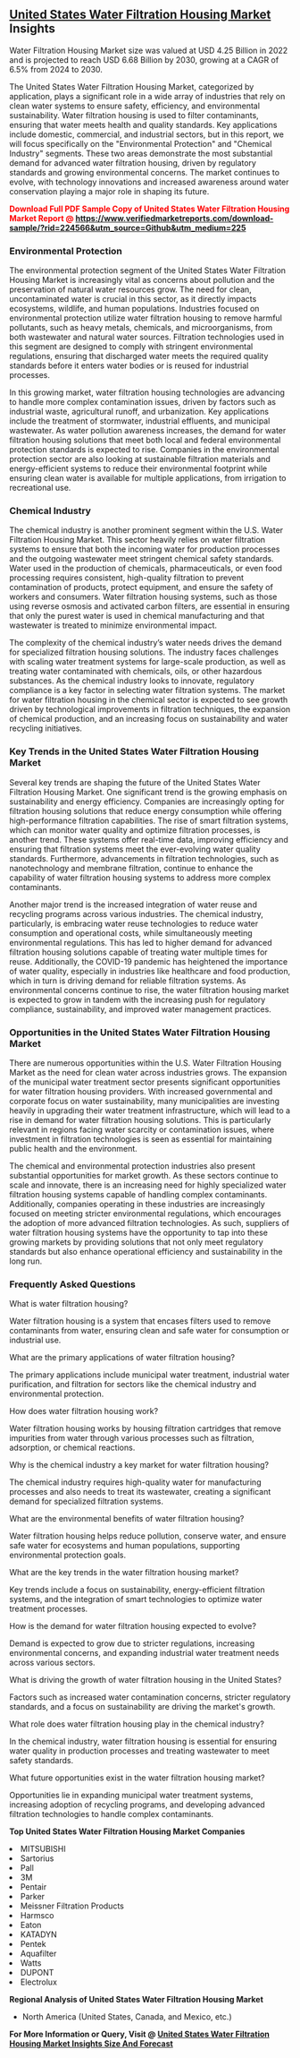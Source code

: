 <h2><a href="https://www.verifiedmarketreports.com/download-sample/?rid=224566&amp;utm_source=Github&amp;utm_medium=225" target="_blank">United States Water Filtration Housing Market</a> Insights</h2><p>Water Filtration Housing Market size was valued at USD 4.25 Billion in 2022 and is projected to reach USD 6.68 Billion by 2030, growing at a CAGR of 6.5% from 2024 to 2030.</p><p><div> <p>The United States Water Filtration Housing Market, categorized by application, plays a significant role in a wide array of industries that rely on clean water systems to ensure safety, efficiency, and environmental sustainability. Water filtration housing is used to filter contaminants, ensuring that water meets health and quality standards. Key applications include domestic, commercial, and industrial sectors, but in this report, we will focus specifically on the "Environmental Protection" and "Chemical Industry" segments. These two areas demonstrate the most substantial demand for advanced water filtration housing, driven by regulatory standards and growing environmental concerns. The market continues to evolve, with technology innovations and increased awareness around water conservation playing a major role in shaping its future. <strong><p><span class=""><span style="color: #ff0000;"><strong>Download Full PDF Sample Copy of United States Water Filtration Housing Market Report</strong> @ </span><a href="https://www.verifiedmarketreports.com/download-sample/?rid=224566&amp;utm_source=Github&amp;utm_medium=225" target="_blank">https://www.verifiedmarketreports.com/download-sample/?rid=224566&amp;utm_source=Github&amp;utm_medium=225</a></span></p></strong> </p> <h3>Environmental Protection</h3> <p>The environmental protection segment of the United States Water Filtration Housing Market is increasingly vital as concerns about pollution and the preservation of natural water resources grow. The need for clean, uncontaminated water is crucial in this sector, as it directly impacts ecosystems, wildlife, and human populations. Industries focused on environmental protection utilize water filtration housing to remove harmful pollutants, such as heavy metals, chemicals, and microorganisms, from both wastewater and natural water sources. Filtration technologies used in this segment are designed to comply with stringent environmental regulations, ensuring that discharged water meets the required quality standards before it enters water bodies or is reused for industrial processes.</p> <p>In this growing market, water filtration housing technologies are advancing to handle more complex contamination issues, driven by factors such as industrial waste, agricultural runoff, and urbanization. Key applications include the treatment of stormwater, industrial effluents, and municipal wastewater. As water pollution awareness increases, the demand for water filtration housing solutions that meet both local and federal environmental protection standards is expected to rise. Companies in the environmental protection sector are also looking at sustainable filtration materials and energy-efficient systems to reduce their environmental footprint while ensuring clean water is available for multiple applications, from irrigation to recreational use.</p> <h3>Chemical Industry</h3> <p>The chemical industry is another prominent segment within the U.S. Water Filtration Housing Market. This sector heavily relies on water filtration systems to ensure that both the incoming water for production processes and the outgoing wastewater meet stringent chemical safety standards. Water used in the production of chemicals, pharmaceuticals, or even food processing requires consistent, high-quality filtration to prevent contamination of products, protect equipment, and ensure the safety of workers and consumers. Water filtration housing systems, such as those using reverse osmosis and activated carbon filters, are essential in ensuring that only the purest water is used in chemical manufacturing and that wastewater is treated to minimize environmental impact.</p> <p>The complexity of the chemical industry’s water needs drives the demand for specialized filtration housing solutions. The industry faces challenges with scaling water treatment systems for large-scale production, as well as treating water contaminated with chemicals, oils, or other hazardous substances. As the chemical industry looks to innovate, regulatory compliance is a key factor in selecting water filtration systems. The market for water filtration housing in the chemical sector is expected to see growth driven by technological improvements in filtration techniques, the expansion of chemical production, and an increasing focus on sustainability and water recycling initiatives.</p> <h3>Key Trends in the United States Water Filtration Housing Market</h3> <p>Several key trends are shaping the future of the United States Water Filtration Housing Market. One significant trend is the growing emphasis on sustainability and energy efficiency. Companies are increasingly opting for filtration housing solutions that reduce energy consumption while offering high-performance filtration capabilities. The rise of smart filtration systems, which can monitor water quality and optimize filtration processes, is another trend. These systems offer real-time data, improving efficiency and ensuring that filtration systems meet the ever-evolving water quality standards. Furthermore, advancements in filtration technologies, such as nanotechnology and membrane filtration, continue to enhance the capability of water filtration housing systems to address more complex contaminants.</p> <p>Another major trend is the increased integration of water reuse and recycling programs across various industries. The chemical industry, particularly, is embracing water reuse technologies to reduce water consumption and operational costs, while simultaneously meeting environmental regulations. This has led to higher demand for advanced filtration housing solutions capable of treating water multiple times for reuse. Additionally, the COVID-19 pandemic has heightened the importance of water quality, especially in industries like healthcare and food production, which in turn is driving demand for reliable filtration systems. As environmental concerns continue to rise, the water filtration housing market is expected to grow in tandem with the increasing push for regulatory compliance, sustainability, and improved water management practices.</p> <h3>Opportunities in the United States Water Filtration Housing Market</h3> <p>There are numerous opportunities within the U.S. Water Filtration Housing Market as the need for clean water across industries grows. The expansion of the municipal water treatment sector presents significant opportunities for water filtration housing providers. With increased governmental and corporate focus on water sustainability, many municipalities are investing heavily in upgrading their water treatment infrastructure, which will lead to a rise in demand for water filtration housing solutions. This is particularly relevant in regions facing water scarcity or contamination issues, where investment in filtration technologies is seen as essential for maintaining public health and the environment.</p> <p>The chemical and environmental protection industries also present substantial opportunities for market growth. As these sectors continue to scale and innovate, there is an increasing need for highly specialized water filtration housing systems capable of handling complex contaminants. Additionally, companies operating in these industries are increasingly focused on meeting stricter environmental regulations, which encourages the adoption of more advanced filtration technologies. As such, suppliers of water filtration housing systems have the opportunity to tap into these growing markets by providing solutions that not only meet regulatory standards but also enhance operational efficiency and sustainability in the long run.</p> <h3>Frequently Asked Questions</h3> <p>What is water filtration housing?</p> <p>Water filtration housing is a system that encases filters used to remove contaminants from water, ensuring clean and safe water for consumption or industrial use.</p> <p>What are the primary applications of water filtration housing?</p> <p>The primary applications include municipal water treatment, industrial water purification, and filtration for sectors like the chemical industry and environmental protection.</p> <p>How does water filtration housing work?</p> <p>Water filtration housing works by housing filtration cartridges that remove impurities from water through various processes such as filtration, adsorption, or chemical reactions.</p> <p>Why is the chemical industry a key market for water filtration housing?</p> <p>The chemical industry requires high-quality water for manufacturing processes and also needs to treat its wastewater, creating a significant demand for specialized filtration systems.</p> <p>What are the environmental benefits of water filtration housing?</p> <p>Water filtration housing helps reduce pollution, conserve water, and ensure safe water for ecosystems and human populations, supporting environmental protection goals.</p> <p>What are the key trends in the water filtration housing market?</p> <p>Key trends include a focus on sustainability, energy-efficient filtration systems, and the integration of smart technologies to optimize water treatment processes.</p> <p>How is the demand for water filtration housing expected to evolve?</p> <p>Demand is expected to grow due to stricter regulations, increasing environmental concerns, and expanding industrial water treatment needs across various sectors.</p> <p>What is driving the growth of water filtration housing in the United States?</p> <p>Factors such as increased water contamination concerns, stricter regulatory standards, and a focus on sustainability are driving the market's growth.</p> <p>What role does water filtration housing play in the chemical industry?</p> <p>In the chemical industry, water filtration housing is essential for ensuring water quality in production processes and treating wastewater to meet safety standards.</p> <p>What future opportunities exist in the water filtration housing market?</p> <p>Opportunities lie in expanding municipal water treatment systems, increasing adoption of recycling programs, and developing advanced filtration technologies to handle complex contaminants.</p> </div></p><p><strong>Top United States Water Filtration Housing Market Companies</strong></p><div data-test-id=""><p><li>MITSUBISHI</li><li> Sartorius</li><li> Pall</li><li> 3M</li><li> Pentair</li><li> Parker</li><li> Meissner Filtration Products</li><li> Harmsco</li><li> Eaton</li><li> KATADYN</li><li> Pentek</li><li> Aquafilter</li><li> Watts</li><li> DUPONT</li><li> Electrolux</li></p><div><strong>Regional Analysis of&nbsp;United States Water Filtration Housing Market</strong></div><ul><li dir="ltr"><p dir="ltr">North America&nbsp;(United States, Canada, and Mexico, etc.)</p></li></ul><p><strong>For More Information or Query, Visit @&nbsp;</strong><strong><a href="https://www.verifiedmarketreports.com/product/water-filtration-housing-market/?utm_source=Github&amp;utm_medium=225" target="_blank">United States Water Filtration Housing Market Insights Size And Forecast</a></strong></p></div>
